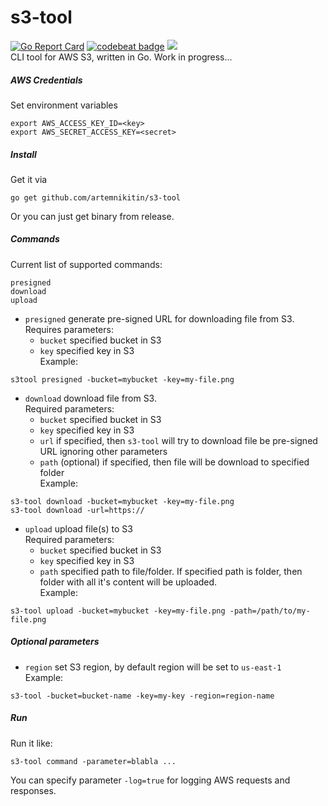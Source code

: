 # s3-tool
[![Go Report Card](https://goreportcard.com/badge/github.com/artemnikitin/s3-tool)](https://goreportcard.com/report/github.com/artemnikitin/s3-tool)  [![codebeat badge](https://codebeat.co/badges/3209df0c-51d0-4bf2-95de-950de4ef7003)](https://codebeat.co/projects/github-com-artemnikitin-s3-tool)  [![](https://circleci.com/gh/artemnikitin/s3-tool.svg?style=shield&circle-token=7f9634b483cd46ffb7b51d8b1c1c84ca4431b779)](https://circleci.com/gh/artemnikitin/s3-tool.svg?style=shield&circle-token=7f9634b483cd46ffb7b51d8b1c1c84ca4431b779)             
CLI tool for AWS S3, written in Go. Work in progress...

##### AWS Credentials

Set environment variables     
```
export AWS_ACCESS_KEY_ID=<key>       
export AWS_SECRET_ACCESS_KEY=<secret>
```     

##### Install
Get it via    
``` 
go get github.com/artemnikitin/s3-tool 
``` 
Or you can just get binary from release.

##### Commands
Current list of supported commands:
```
presigned
download
upload
```

- ```presigned``` generate pre-signed URL for downloading file from S3.   
Requires parameters:
    - ```bucket``` specified bucket in S3
    - ```key``` specified key in S3           
Example:   
```
s3tool presigned -bucket=mybucket -key=my-file.png
```

- ```download``` download file from S3.   
Required parameters:
    - ```bucket``` specified bucket in S3
    - ```key``` specified key in S3  
    - ```url``` if specified, then ```s3-tool``` will try to download file be pre-signed URL ignoring other parameters
    - ```path``` (optional) if specified, then file will be download to specified folder    
Example:   
```
s3-tool download -bucket=mybucket -key=my-file.png    
s3-tool download -url=https://
```

- ```upload``` upload file(s) to S3    
Required parameters:
    - ```bucket``` specified bucket in S3
    - ```key``` specified key in S3  
    - ```path``` specified path to file/folder. If specified path is folder, then folder with all it's content will be uploaded.    
Example:   
```
s3-tool upload -bucket=mybucket -key=my-file.png -path=/path/to/my-file.png
```
##### Optional parameters
- ```region``` set S3 region, by default region will be set to ```us-east-1```       
Example:    
``` 
s3-tool -bucket=bucket-name -key=my-key -region=region-name 
```    

##### Run
Run it like:   
```
s3-tool command -parameter=blabla ...
```

You can specify parameter ```-log=true``` for logging AWS requests and responses.
